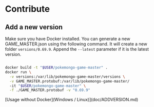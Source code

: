 # Contribute

## Add a new version

Make sure you have Docker installed. You can generate a new
GAME_MASTER.json using the following command. It will create a
new folder `versions/0.69.9`. Append the `--latest` parameter
if it is the latest version.

```bash

docker build -t "$USER/pokemongo-game-master" .
docker run \
  -v versions:/var/lib/pokemongo-game-master/versions \
  -v GAME_MASTER.protobuf:/var/lib/pokemongo-game-master/
  -it "$USER/pokemongo-game-master" \
  -f ./GAME_MASTER.protobuf -v "0.69.9"

```

[Usage without Docker](Windows / Linux)](doc/ADDVERSION.md)
